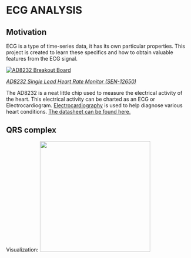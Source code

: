 # ECG ANALYSIS

## Motivation
ECG is a type of time-series data, it has its own particular properties.
This project is created to learn these specifics and how to obtain valuable features from the ECG signal.

[![AD8232 Breakout Board](https://cdn.sparkfun.com/assets/learn_tutorials/2/5/0/HeartRateBoardFront.jpg)](https://www.sparkfun.com/products/12650)

[*AD8232 Single Lead Heart Rate Monitor (SEN-12650)*](https://www.sparkfun.com/products/12650)

The AD8232 is a neat little chip used to measure the electrical activity of the heart. This electrical activity can be charted as an ECG or Electrocardiogram. [Electrocardiography](http://en.wikipedia.org/wiki/Electrocardiography) is used to help diagnose various heart conditions. [The datasheet can be found here.](https://cdn.sparkfun.com/datasheets/Sensors/Biometric/AD8232.pdf)



## QRS complex
Visualization:
<img src="images/ECG_principle_slow.gif" width="300px"/>
